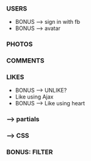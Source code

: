 ### USERS
<!-- * sign in, sign up, sign out -->
* BONUS --> sign in with fb
* BONUS --> avatar


### PHOTOS
<!-- * caption: string -->
<!-- * can only delete/edit own pic -->
<!-- * time posted -->
<!-- * posted by -->


### COMMENTS
<!-- * can only edit/delete own comment -->
<!-- * posted by -->

### LIKES
<!-- * can only like once -->
* BONUS --> UNLIKE?
* Like using Ajax
* BONUS --> Like using heart

### --> partials
### --> CSS


### BONUS: FILTER
